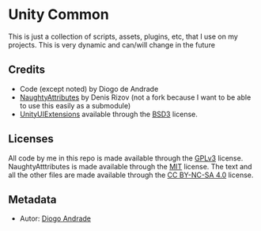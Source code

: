 # Unity Common

This is just a collection of scripts, assets, plugins, etc, that I use on my projects.
This is very dynamic and can/will change in the future

## Credits

* Code (except noted) by Diogo de Andrade
* [NaughtyAttributes] by Denis Rizov (not a fork because I want to be able to use this easily as a submodule)
* [UnityUIExtensions] available through the [BSD3] license.

## Licenses

All code by me in this repo is made available through the [GPLv3] license.
NaughtyAtttributes is made available through the [MIT] license.
The text and all the other files are made available through the 
[CC BY-NC-SA 4.0] license.

## Metadata

* Autor: [Diogo Andrade][]

[Diogo Andrade]:https://github.com/DiogoDeAndrade
[GPLv3]:https://www.gnu.org/licenses/gpl-3.0.en.html
[CC BY-NC-SA 4.0]:https://creativecommons.org/licenses/by-nc-sa/4.0/
[MIT]:https://opensource.org/licenses/MIT
[BSD3]:https://bitbucket.org/UnityUIExtensions/unity-ui-extensions/wiki/License
[Bfxr]:https://www.bfxr.net/
[NaughtyAttributes]:https://github.com/dbrizov/NaughtyAttributes
[UnityUIExtensions]:https://bitbucket.org/UnityUIExtensions/unity-ui-extensions/src/release/